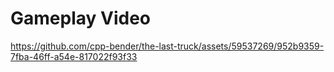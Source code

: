 # Gameplay Video
https://github.com/cpp-bender/the-last-truck/assets/59537269/952b9359-7fba-46ff-a54e-817022f93f33
